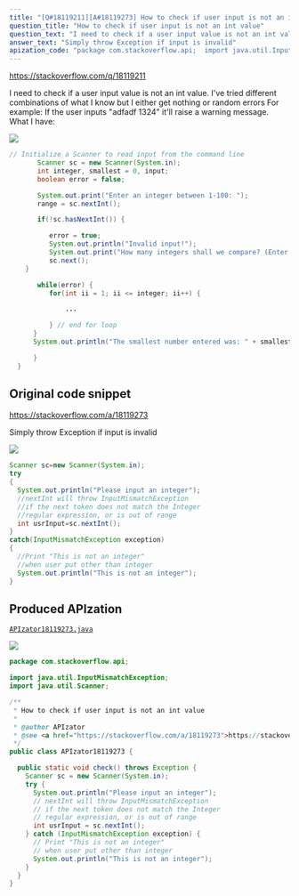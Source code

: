 ```yaml
---
title: "[Q#18119211][A#18119273] How to check if user input is not an int value"
question_title: "How to check if user input is not an int value"
question_text: "I need to check if a user input value is not an int value. I've tried different combinations of what I know but I either get nothing or random errors For example: If the user inputs \"adfadf 1324\" it'll raise a warning message. What I have:"
answer_text: "Simply throw Exception if input is invalid"
apization_code: "package com.stackoverflow.api;  import java.util.InputMismatchException; import java.util.Scanner;  /**  * How to check if user input is not an int value  *  * @author APIzator  * @see <a href=\"https://stackoverflow.com/a/18119273\">https://stackoverflow.com/a/18119273</a>  */ public class APIzator18119273 {    public static void check() throws Exception {     Scanner sc = new Scanner(System.in);     try {       System.out.println(\"Please input an integer\");       // nextInt will throw InputMismatchException       // if the next token does not match the Integer       // regular expression, or is out of range       int usrInput = sc.nextInt();     } catch (InputMismatchException exception) {       // Print \"This is not an integer\"       // when user put other than integer       System.out.println(\"This is not an integer\");     }   } }"
---
```


https://stackoverflow.com/q/18119211

I need to check if a user input value is not an int value. I&#x27;ve tried different combinations of what I know but I either get nothing or random errors
For example:
If the user inputs &quot;adfadf 1324&quot; it&#x27;ll raise a warning message.
What I have:


<div class="code-logo"><img src="/stackoverflow.png" /></div>

```java
// Initialize a Scanner to read input from the command line
       Scanner sc = new Scanner(System.in);
       int integer, smallest = 0, input;
       boolean error = false;

       System.out.print("Enter an integer between 1-100: ");
       range = sc.nextInt();

       if(!sc.hasNextInt()) {

          error = true;
          System.out.println("Invalid input!");
          System.out.print("How many integers shall we compare? (Enter an integer between 1-100: ");
          sc.next();
    }

       while(error) {
          for(int ii = 1; ii <= integer; ii++) {

              ...

          } // end for loop
      }
      System.out.println("The smallest number entered was: " + smallest);

      }
  }
```


## Original code snippet

https://stackoverflow.com/a/18119273

Simply throw Exception if input is invalid

<div class="code-logo"><img src="/stackoverflow.png" /></div>

```java
Scanner sc=new Scanner(System.in);
try
{
  System.out.println("Please input an integer");
  //nextInt will throw InputMismatchException
  //if the next token does not match the Integer
  //regular expression, or is out of range
  int usrInput=sc.nextInt();
}
catch(InputMismatchException exception)
{
  //Print "This is not an integer"
  //when user put other than integer
  System.out.println("This is not an integer");
}
```

## Produced APIzation

[`APIzator18119273.java`](https://github.com/blind-papers/apization-temp-data/raw/main/search/APIzator18119273.java)

<div class="code-logo"><img src="/apizator.png" /></div>

```java
package com.stackoverflow.api;

import java.util.InputMismatchException;
import java.util.Scanner;

/**
 * How to check if user input is not an int value
 *
 * @author APIzator
 * @see <a href="https://stackoverflow.com/a/18119273">https://stackoverflow.com/a/18119273</a>
 */
public class APIzator18119273 {

  public static void check() throws Exception {
    Scanner sc = new Scanner(System.in);
    try {
      System.out.println("Please input an integer");
      // nextInt will throw InputMismatchException
      // if the next token does not match the Integer
      // regular expression, or is out of range
      int usrInput = sc.nextInt();
    } catch (InputMismatchException exception) {
      // Print "This is not an integer"
      // when user put other than integer
      System.out.println("This is not an integer");
    }
  }
}

```